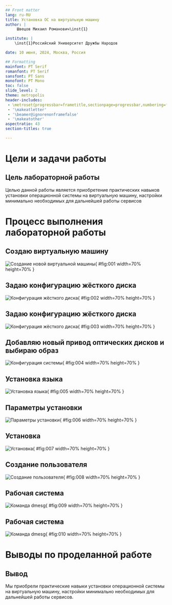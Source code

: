 ```yaml
---
## Front matter
lang: ru-RU
title: Установка ОС на виртуальную машину
author: |
	 Швецов Михаил Романович\inst{1}

institute: |
	\inst{1}Российский Университет Дружбы Народов

date: 10 июня, 2024, Москва, Россия

## Formatting
mainfont: PT Serif
romanfont: PT Serif
sansfont: PT Sans
monofont: PT Mono
toc: false
slide_level: 2
theme: metropolis
header-includes: 
 - \metroset{progressbar=frametitle,sectionpage=progressbar,numbering=fraction}
 - '\makeatletter'
 - '\beamer@ignorenonframefalse'
 - '\makeatother'
aspectratio: 43
section-titles: true

---
```


# Цели и задачи работы

## Цель лабораторной работы

Целью данной работы является приобретение практических навыков установки операционной системы на виртуальную машину, настройки минимально необходимых для дальнейшей работы сервисов

# Процесс выполнения лабораторной работы

## Создаю виртуальную машину

![Создание новой виртуальной машины](image/01.jpg){ #fig:001 width=70% height=70% }

## Задаю конфигурацию жёсткого диска

![Конфигурация жёсткого диска](image/02.jpg){ #fig:002 width=70% height=70% }

## Задаю конфигурацию жёсткого диска

![Конфигурация жёсткого диска](image/03.jpg){ #fig:003 width=70% height=70% }

## Добавляю новый привод оптических дисков и выбираю образ 

![Конфигурация системы](image/04.jpg){ #fig:004 width=70% height=70% }

## Установка языка

![Установка языка](image/05.jpg){ #fig:005 width=70% height=70% }

## Параметры установки

![Параметры установки](image/06.jpg){ #fig:006 width=70% height=70% }

## Установка

![Установка](image/07.jpg){ #fig:007 width=70% height=70% }

## Создание пользователя

![Создание пользователя](image/08.jpg){ #fig:008 width=70% height=70% }

## Рабочая система

![Команда dmesg](image/09.jpg){ #fig:009 width=70% height=70% }

## Рабочая система

![Команда dmesg](image/10.jpg){ #fig:010 width=70% height=70% }

# Выводы по проделанной работе

## Вывод

Мы приобрели практические навыки установки операционной системы на виртуальную машину, настройки минимально необходимых для дальнейшей работы сервисов.
